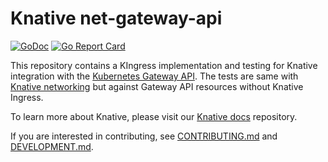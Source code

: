 # Knative net-gateway-api

[![GoDoc](https://godoc.org/knative.dev/net-gateway-api?status.svg)](https://godoc.org/knative.dev/net-gateway-api)
[![Go Report Card](https://goreportcard.com/badge/knative/net-gateway-api)](https://goreportcard.com/report/knative/net-ingressv2)

This repository contains a KIngress implementation and testing for Knative
integration with the 
[Kubernetes Gateway API](https://gateway-api.sigs.k8s.io/).
The tests are same with
[Knative networking](https://github.com/knative/networking/tree/main/test/conformance)
but against Gateway API resources without Knative Ingress.

To learn more about Knative, please visit our
[Knative docs](https://github.com/knative/docs) repository.

If you are interested in contributing, see [CONTRIBUTING.md](./CONTRIBUTING.md)
and [DEVELOPMENT.md](./DEVELOPMENT.md).
